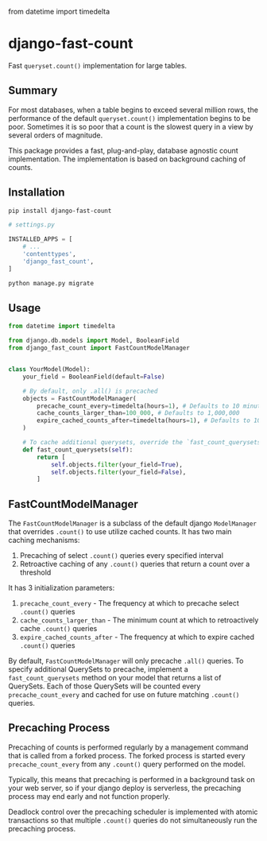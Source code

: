 from datetime import timedelta

# django-fast-count
Fast `queryset.count()` implementation for large tables.

## Summary

For most databases, when a table begins to exceed several million rows,
the performance of the default `queryset.count()` implementation begins to be 
poor. Sometimes it is so poor that a count is the slowest query in a view by 
several orders of magnitude.

This package provides a fast, plug-and-play, database agnostic count implementation.
The implementation is based on background caching of counts.

## Installation

```bash
pip install django-fast-count
```

```python
# settings.py

INSTALLED_APPS = [
    # ...
    'contenttypes',
    'django_fast_count',
]
```

```bash
python manage.py migrate
```

## Usage

```python
from datetime import timedelta

from django.db.models import Model, BooleanField
from django_fast_count import FastCountModelManager


class YourModel(Model):
    your_field = BooleanField(default=False)

    # By default, only .all() is precached
    objects = FastCountModelManager(
        precache_count_every=timedelta(hours=1), # Defaults to 10 minutes
        cache_counts_larger_than=100_000, # Defaults to 1,000,000
        expire_cached_counts_after=timedelta(hours=1), # Defaults to 10 minutes
    )

    # To cache additional querysets, override the `fast_count_querysets`
    def fast_count_querysets(self):
        return [
            self.objects.filter(your_field=True),
            self.objects.filter(your_field=False),
        ]
```

## FastCountModelManager

The `FastCountModelManager` is a subclass of the default django `ModelManager` that 
overrides `.count()` to use utilize cached counts. It has two main caching mechanisms:

1. Precaching of select `.count()` queries every specified interval
2. Retroactive caching of any `.count()` queries that return a count over a threshold

It has 3 initialization parameters:

1. `precache_count_every` - The frequency at which to precache select `.count()` queries
2. `cache_counts_larger_than` - The minimum count at which to retroactively cache `.count()` queries
3. `expire_cached_counts_after` - The frequency at which to expire cached `.count()` queries

By default, `FastCountModelManager` will only precache `.all()` queries. To specify additional
QuerySets to precache, implement a `fast_count_querysets` method on your model that returns a 
list of QuerySets. Each of those QuerySets will be counted every `precache_count_every` and cached
for use on future matching `.count()` queries.

## Precaching Process

Precaching of counts is performed regularly by a management command that is called from a forked
process. The forked process is started every `precache_count_every` from any `.count()` query
performed on the model.

Typically, this means that precaching is performed in a background task on your web server,
so if your django deploy is serverless, the precaching process may end early and not function
properly.

Deadlock control over the precaching scheduler is implemented with atomic transactions so that
multiple `.count()` queries do not simultaneously run the precaching process.